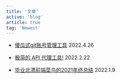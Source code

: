 ```yaml
---
title: '文章'
active: 'blog'
article: true
tag: 'Newest'
---
```


- [傻瓜式git账号管理工具](./Tool/libs/gacm.md)   2022.4.26

- [极简的 API 代理工具!](./Tool/libs/apiProxy.md)   2022.2.22

- [毕业北漂前端菜鸟的2021年终总结](./InformalEssay/libs/2021.md)   2022.1.9